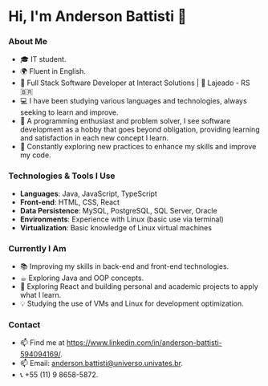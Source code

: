 # Hi, I'm Anderson Battisti 👋

### About Me
- 🎓 IT student.
- 🌍 Fluent in English.
- 💼 Full Stack Software Developer at Interact Solutions | 📍 Lajeado - RS 🇧🇷
- 💻 I have been studying various languages and technologies, always seeking to learn and improve.
- 🚀 A programming enthusiast and problem solver, I see software development as a hobby that goes beyond obligation, providing learning and satisfaction in each new concept I learn.
- 🌱 Constantly exploring new practices to enhance my skills and improve my code.

### Technologies & Tools I Use
- **Languages**: Java, JavaScript, TypeScript
- **Front-end**: HTML, CSS, React
- **Data Persistence**: MySQL, PostgreSQL, SQL Server, Oracle 
- **Environments**: Experience with Linux (basic use via terminal)
- **Virtualization**: Basic knowledge of Linux virtual machines

### Currently I Am
- 📚 Improving my skills in back-end and front-end technologies.
- ☕︎   Exploring Java and OOP concepts.
- 🔨 Exploring React and building personal and academic projects to apply what I learn.
- 💡 Studying the use of VMs and Linux for development optimization.

### Contact
- 📫 Find me at https://www.linkedin.com/in/anderson-battisti-594094169/.
- 📫 Email: anderson.battisti@universo.univates.br.
- 📞 +55 (11) 9 8658-5872.


